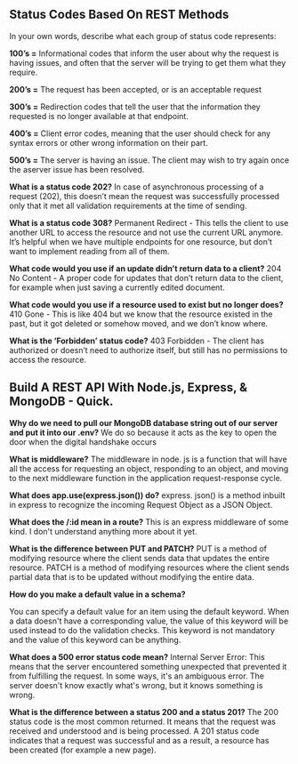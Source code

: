 ## Status Codes Based On REST Methods

In your own words, describe what each group of status code represents:

**100’s =** Informational codes that inform the user about why the request is having issues, and often that the server will be trying to get them what they require. 

**200’s =** The request has been accepted, or is an acceptable request

**300’s =** Redirection codes that tell the user that the information they requested is no longer available at that endpoint.

**400’s =** Client error codes, meaning that the user should check for any syntax errors or other wrong information on their part.

**500’s =** The server is having an issue. The client may wish to try again once the aserver issue has been resolved.

**What is a status code 202?**
In case of asynchronous processing of a request (202), this doesn’t mean the request was successfully processed only that it met all validation requirements at the time of sending.

**What is a status code 308?**
Permanent Redirect - This tells the client to use another URL to access the resource and not use the current URL anymore. It’s helpful when we have multiple endpoints for one resource, but don’t want to implement reading from all of them.

**What code would you use if an update didn’t return data to a client?**
204 No Content - A proper code for updates that don’t return data to the client, for example when just saving a currently edited document.

**What code would you use if a resource used to exist but no longer does?**
410 Gone - This is like 404 but we know that the resource existed in the past, but it got deleted or somehow moved, and we don’t know where.

**What is the ‘Forbidden’ status code?**
403 Forbidden - The client has authorized or doesn’t need to authorize itself, but still has no permissions to access the resource.

## Build A REST API With Node.js, Express, & MongoDB - Quick.

**Why do we need to pull our MongoDB database string out of our server and put it into our .env?**
We do so because it acts as the key to open the door when the digital handshake occurs

**What is middleware?**
The middleware in node. js is a function that will have all the access for requesting an object, responding to an object, and moving to the next middleware function in the application request-response cycle.

**What does app.use(express.json()) do?**
express. json() is a method inbuilt in express to recognize the incoming Request Object as a JSON Object. 

**What does the /:id mean in a route?**
This is an express middleware of some kind. I don't understand anything more about it yet.

**What is the difference between PUT and PATCH?**
PUT is a method of modifying resource where the client sends data that updates the entire resource. PATCH is a method of modifying resources where the client sends partial data that is to be updated without modifying the entire data.

**How do you make a default value in a schema?**

You can specify a default value for an item using the default keyword. When a data doesn't have a corresponding value, the value of this keyword will be used instead to do the validation checks. This keyword is not mandatory and the value of this keyword can be anything.

**What does a 500 error status code mean?**
Internal Server Error: This means that the server encountered something unexpected that prevented it from fulfilling the request. In some ways, it's an ambiguous error. The server doesn't know exactly what's wrong, but it knows something is wrong.

**What is the difference between a status 200 and a status 201?**
The 200 status code is the most common returned. It means that the request was received and understood and is being processed. A 201 status code indicates that a request was successful and as a result, a resource has been created (for example a new page).

